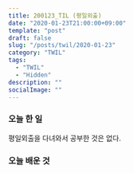 ```yaml
---
title: 200123_TIL (평일외출)
date: "2020-01-23T21:00:00+09:00"
template: "post"
draft: false
slug: "/posts/twil/2020-01-23"
category: "TWIL"
tags:
  - "TWIL"
  - "Hidden"
description: ""
socialImage: ""
---
```


### 오늘 한 일

평일외출을 다녀와서 공부한 것은 없다.
   
### 오늘 배운 것
